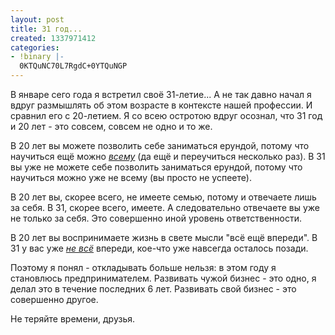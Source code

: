 ```yaml
---
layout: post
title: 31 год...
created: 1337971412
categories:
- !binary |-
  0KTQuNC70L7RgdC+0YTQuNGP
---
```

В январе сего года я встретил своё 31-летие... А не так давно начал я вдруг размышлять об этом возрасте в контексте нашей профессии. И сравнил его с 20-летием. Я со всею остротою вдруг осознал, что 31 год и 20 лет - это совсем, совсем не одно и то же.

В 20 лет вы можете позволить себе заниматься ерундой, потому что научиться ещё можно *<ins>всему</ins>* (да ещё и переучиться несколько раз). В 31 вы уже не можете себе позволить заниматься ерундой, потому что научиться можно уже не всему (вы просто не успеете).

В 20 лет вы, скорее всего, не имеете семью, потому и отвечаете лишь за себя. В 31, скорее всего, имеете. А следовательно отвечаете вы уже не только за себя. Это совершенно иной уровень ответственности.

В 20 лет вы воспринимаете жизнь в свете мысли "всё ещё впереди". В 31 у вас уже *<ins>не всё</ins>* впереди, кое-что уже навсегда осталось позади.

Поэтому я понял - откладывать больше нельзя: в этом году я становлюсь предпринимателем. Развивать чужой бизнес - это одно, я делал это в течение последних 6 лет. Развивать свой бизнес - это совершенно другое.

Не теряйте времени, друзья.
